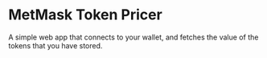 # MetMask Token Pricer

A simple web app that connects to your wallet, and fetches the value of the tokens that you have stored.

